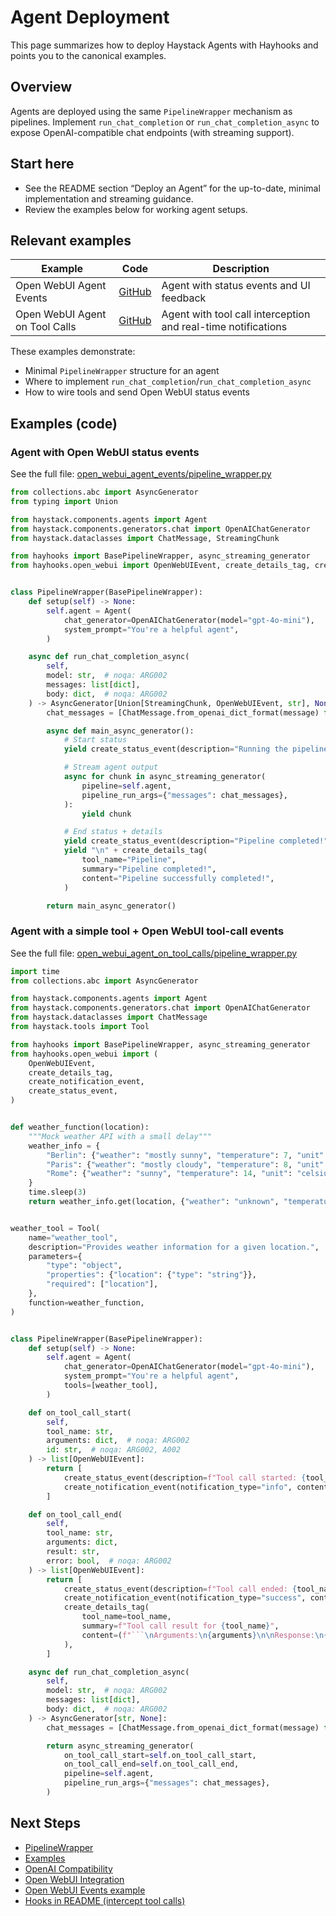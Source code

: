 # Agent Deployment

This page summarizes how to deploy Haystack Agents with Hayhooks and points you to the canonical examples.

## Overview

Agents are deployed using the same `PipelineWrapper` mechanism as pipelines. Implement `run_chat_completion` or `run_chat_completion_async` to expose OpenAI-compatible chat endpoints (with streaming support).

## Start here

- See the README section “Deploy an Agent” for the up-to-date, minimal implementation and streaming guidance.
- Review the examples below for working agent setups.

## Relevant examples

| Example | Code | Description |
|---------|------|-------------|
| Open WebUI Agent Events | [GitHub](https://github.com/deepset-ai/hayhooks/tree/main/examples/pipeline_wrappers/open_webui_agent_events) | Agent with status events and UI feedback |
| Open WebUI Agent on Tool Calls | [GitHub](https://github.com/deepset-ai/hayhooks/tree/main/examples/pipeline_wrappers/open_webui_agent_on_tool_calls) | Agent with tool call interception and real-time notifications |

These examples demonstrate:

- Minimal `PipelineWrapper` structure for an agent
- Where to implement `run_chat_completion`/`run_chat_completion_async`
- How to wire tools and send Open WebUI status events

## Examples (code)

### Agent with Open WebUI status events

See the full file: [open_webui_agent_events/pipeline_wrapper.py](https://github.com/deepset-ai/hayhooks/blob/main/examples/pipeline_wrappers/open_webui_agent_events/pipeline_wrapper.py)

```python
from collections.abc import AsyncGenerator
from typing import Union

from haystack.components.agents import Agent
from haystack.components.generators.chat import OpenAIChatGenerator
from haystack.dataclasses import ChatMessage, StreamingChunk

from hayhooks import BasePipelineWrapper, async_streaming_generator
from hayhooks.open_webui import OpenWebUIEvent, create_details_tag, create_status_event


class PipelineWrapper(BasePipelineWrapper):
    def setup(self) -> None:
        self.agent = Agent(
            chat_generator=OpenAIChatGenerator(model="gpt-4o-mini"),
            system_prompt="You're a helpful agent",
        )

    async def run_chat_completion_async(
        self,
        model: str,  # noqa: ARG002
        messages: list[dict],
        body: dict,  # noqa: ARG002
    ) -> AsyncGenerator[Union[StreamingChunk, OpenWebUIEvent, str], None]:
        chat_messages = [ChatMessage.from_openai_dict_format(message) for message in messages]

        async def main_async_generator():
            # Start status
            yield create_status_event(description="Running the pipeline!", done=False)

            # Stream agent output
            async for chunk in async_streaming_generator(
                pipeline=self.agent,
                pipeline_run_args={"messages": chat_messages},
            ):
                yield chunk

            # End status + details
            yield create_status_event(description="Pipeline completed!", done=True)
            yield "\n" + create_details_tag(
                tool_name="Pipeline",
                summary="Pipeline completed!",
                content="Pipeline successfully completed!",
            )

        return main_async_generator()
```

### Agent with a simple tool + Open WebUI tool-call events

See the full file: [open_webui_agent_on_tool_calls/pipeline_wrapper.py](https://github.com/deepset-ai/hayhooks/blob/main/examples/pipeline_wrappers/open_webui_agent_on_tool_calls/pipeline_wrapper.py)

```python
import time
from collections.abc import AsyncGenerator

from haystack.components.agents import Agent
from haystack.components.generators.chat import OpenAIChatGenerator
from haystack.dataclasses import ChatMessage
from haystack.tools import Tool

from hayhooks import BasePipelineWrapper, async_streaming_generator
from hayhooks.open_webui import (
    OpenWebUIEvent,
    create_details_tag,
    create_notification_event,
    create_status_event,
)


def weather_function(location):
    """Mock weather API with a small delay"""
    weather_info = {
        "Berlin": {"weather": "mostly sunny", "temperature": 7, "unit": "celsius"},
        "Paris": {"weather": "mostly cloudy", "temperature": 8, "unit": "celsius"},
        "Rome": {"weather": "sunny", "temperature": 14, "unit": "celsius"},
    }
    time.sleep(3)
    return weather_info.get(location, {"weather": "unknown", "temperature": 0, "unit": "celsius"})


weather_tool = Tool(
    name="weather_tool",
    description="Provides weather information for a given location.",
    parameters={
        "type": "object",
        "properties": {"location": {"type": "string"}},
        "required": ["location"],
    },
    function=weather_function,
)


class PipelineWrapper(BasePipelineWrapper):
    def setup(self) -> None:
        self.agent = Agent(
            chat_generator=OpenAIChatGenerator(model="gpt-4o-mini"),
            system_prompt="You're a helpful agent",
            tools=[weather_tool],
        )

    def on_tool_call_start(
        self,
        tool_name: str,
        arguments: dict,  # noqa: ARG002
        id: str,  # noqa: ARG002, A002
    ) -> list[OpenWebUIEvent]:
        return [
            create_status_event(description=f"Tool call started: {tool_name}"),
            create_notification_event(notification_type="info", content=f"Tool call started: {tool_name}"),
        ]

    def on_tool_call_end(
        self,
        tool_name: str,
        arguments: dict,
        result: str,
        error: bool,  # noqa: ARG002
    ) -> list[OpenWebUIEvent]:
        return [
            create_status_event(description=f"Tool call ended: {tool_name}", done=True),
            create_notification_event(notification_type="success", content=f"Tool call ended: {tool_name}"),
            create_details_tag(
                tool_name=tool_name,
                summary=f"Tool call result for {tool_name}",
                content=(f"```\nArguments:\n{arguments}\n\nResponse:\n{result}\n```"),
            ),
        ]

    async def run_chat_completion_async(
        self,
        model: str,  # noqa: ARG002
        messages: list[dict],
        body: dict,  # noqa: ARG002
    ) -> AsyncGenerator[str, None]:
        chat_messages = [ChatMessage.from_openai_dict_format(message) for message in messages]

        return async_streaming_generator(
            on_tool_call_start=self.on_tool_call_start,
            on_tool_call_end=self.on_tool_call_end,
            pipeline=self.agent,
            pipeline_run_args={"messages": chat_messages},
        )
```

## Next Steps

- [PipelineWrapper](pipeline-wrapper.md)
- [Examples](../examples/overview.md)
- [OpenAI Compatibility](../features/openai-compatibility.md)
- [Open WebUI Integration](../features/openwebui-integration.md)
- [Open WebUI Events example](../examples/openwebui-events.md)
- [Hooks in README (intercept tool calls)](https://github.com/deepset-ai/hayhooks#hooks)
